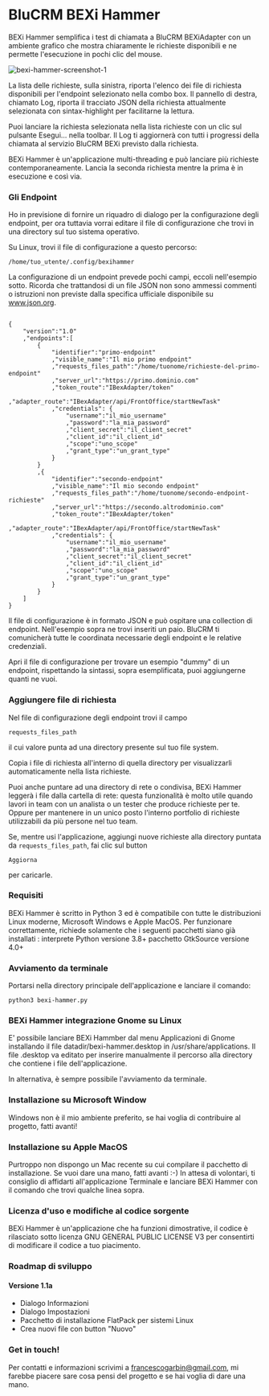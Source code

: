 # BluCRM BEXi Hammer

BEXi Hammer semplifica i test di chiamata a BluCRM BEXiAdapter con un ambiente grafico che mostra chiaramente le richieste disponibili e ne permette l'esecuzione in pochi clic del mouse.   

![bexi-hammer-screenshot-1](https://user-images.githubusercontent.com/571018/125612831-0824307c-7b8b-45b2-b0e8-1a90d058d7ab.png)

La lista delle richieste, sulla sinistra, riporta l'elenco dei file di richiesta disponibili per l'endpoint selezionato nella combo box. Il pannello di destra, chiamato Log, riporta il tracciato JSON della richiesta attualmente selezionata con sintax-highlight per facilitarne la lettura.

Puoi lanciare la richiesta selezionata nella lista richieste con un clic sul pulsante Esegui... nella toolbar. Il Log ti aggiornerà con tutti i progressi della chiamata al servizio BluCRM BEXi previsto dalla richiesta.

BEXi Hammer è un'applicazione multi-threading e può lanciare più richieste contemporaneamente. Lancia la seconda richiesta mentre la prima è in esecuzione e così via.

### Gli Endpoint

Ho in previsione di fornire un riquadro di dialogo per la configurazione degli endpoint, per ora tuttavia vorrai editare il file di configurazione che trovi in una directory sul tuo sistema operativo.

Su Linux, trovi il file di configurazione a questo percorso:

<pre><code>/home/tuo_utente/.config/bexihammer</code></pre>

La configurazione di un endpoint prevede pochi campi, eccoli nell'esempio sotto. Ricorda che trattandosi di un file JSON non sono ammessi commenti o istruzioni non previste dalla specifica ufficiale disponibile su www.json.org.

<pre><code>
{
    "version":"1.0"
    ,"endpoints":[
        {
            "identifier":"primo-endpoint"
            ,"visible_name":"Il mio primo endpoint"
            ,"requests_files_path":"/home/tuonome/richieste-del-primo-endpoint"
            ,"server_url":"https://primo.dominio.com"
            ,"token_route":"IBexAdapter/token"
            ,"adapter_route":"IBexAdapter/api/FrontOffice/startNewTask"
            ,"credentials": {
                "username":"il_mio_username"
                ,"password":"la_mia_password"
                ,"client_secret":"il_client_secret"
                ,"client_id":"il_client_id"
                ,"scope":"uno_scope"
                ,"grant_type":"un_grant_type"
            }
        }        
        ,{
            "identifier":"secondo-endpoint"
            ,"visible_name":"Il mio secondo endpoint"
            ,"requests_files_path":"/home/tuonome/secondo-endpoint-richieste"
            ,"server_url":"https://secondo.altrodominio.com"
            ,"token_route":"IBexAdapter/token"
            ,"adapter_route":"IBexAdapter/api/FrontOffice/startNewTask"
            ,"credentials": {
                "username":"il_mio_username"
                ,"password":"la_mia_password"
                ,"client_secret":"il_client_secret"
                ,"client_id":"il_client_id"
                ,"scope":"uno_scope"
                ,"grant_type":"un_grant_type"
            }
        }
    ]
}
</code></pre>

Il file di configurazione è in formato JSON e può ospitare una collection di endpoint. Nell'esempio sopra ne trovi inseriti un paio. BluCRM ti comunicherà tutte le coordinata necessarie degli endpoint e le relative credenziali.

Apri il file di configurazione per trovare un esempio "dummy" di un endpoint, rispettando la sintassi, sopra esemplificata, puoi aggiungerne quanti ne vuoi.

### Aggiungere file di richiesta

Nel file di configurazione degli endpoint trovi il campo <pre><code>requests_files_path</code></pre> il cui valore punta ad una directory presente sul tuo file system.

Copia i file di richiesta all'interno di quella directory per visualizzarli automaticamente nella lista richieste.

Puoi anche puntare ad una directory di rete o condivisa, BEXi Hammer leggerà i file dalla cartella di rete: questa funzionalità è molto utile quando lavori in team con un analista o un tester che produce richieste per te. Oppure per mantenere in un unico posto l'interno portfolio di richieste utilizzabili da più persone nel tuo team.

Se, mentre usi l'applicazione, aggiungi nuove richieste alla directory puntata da <code>requests_files_path</code>, fai clic sul button <pre><code>Aggiorna</code></pre> per caricarle.

### Requisiti

BEXi Hammer è scritto in Python 3 ed è compatibile con tutte le distribuzioni Linux moderne, Microsoft Windows e Apple MacOS.
Per funzionare correttamente, richiede solamente che i seguenti pacchetti siano già installati : 
interprete Python versione 3.8+
pacchetto GtkSource versione 4.0+

### Avviamento da terminale

Portarsi nella directory principale dell'applicazione e lanciare il comando:

<pre><code>python3 bexi-hammer.py</code></pre>

### BEXi Hammer integrazione Gnome su Linux

E' possibile lanciare BEXi Hammber dal menu Applicazioni di Gnome installando il file datadir/bexi-hammer.desktop in /usr/share/applications. Il file .desktop va editato per inserire manualmente il percorso alla directory che contiene i file dell'applicazione.

In alternativa, è sempre possibile l'avviamento da terminale.

### Installazione su Microsoft Window

Windows non è il mio ambiente preferito, se hai voglia di contribuire al progetto, fatti avanti! 

### Installazione su Apple MacOS

Purtroppo non dispongo un Mac recente su cui compilare il pacchetto di installazione. Se vuoi dare una mano, fatti avanti :-) In attesa di volontari, ti consiglio di affidarti all'applicazione Terminale e lanciare BEXi Hammer con il comando che trovi qualche linea sopra.

### Licenza d'uso e modifiche al codice sorgente

BEXi Hammer è un'applicazione che ha funzioni dimostrative, il codice è rilasciato sotto licenza GNU GENERAL PUBLIC LICENSE V3 per consentirti di modificare il codice a tuo piacimento.

### Roadmap di sviluppo

#### Versione 1.1a

<ul>
  <li>Dialogo Informazioni</li>
  <li>Dialogo Impostazioni</li>
  <li>Pacchetto di installazione FlatPack per sistemi Linux</li>
  <li>Crea nuovi file con button "Nuovo"</li>
</ul>

### Get in touch!

Per contatti e informazioni scrivimi a francescogarbin@gmail.com, mi farebbe piacere sare cosa pensi del progetto e se hai voglia di dare una mano.

